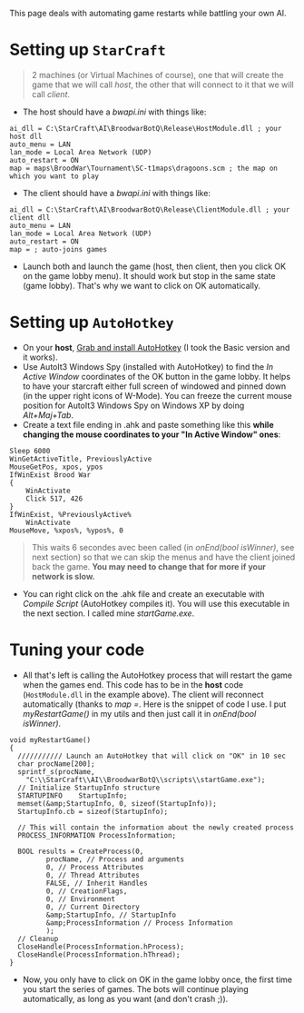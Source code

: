 This page deals with automating game restarts while battling your own AI.



# Setting up `StarCraft` #
> 2 machines (or Virtual Machines of course), one that will create the game that we will call _host_, the other that will connect to it that we will call _client_.

  * The host should have a _bwapi.ini_ with things like:
```
ai_dll = C:\StarCraft\AI\BroodwarBotQ\Release\HostModule.dll ; your host dll
auto_menu = LAN
lan_mode = Local Area Network (UDP)
auto_restart = ON
map = maps\BroodWar\Tournament\SC-t1maps\dragoons.scm ; the map on which you want to play
```

  * The client should have a _bwapi.ini_ with things like:
```
ai_dll = C:\StarCraft\AI\BroodwarBotQ\Release\ClientModule.dll ; your client dll
auto_menu = LAN
lan_mode = Local Area Network (UDP)
auto_restart = ON
map = ; auto-joins games
```

  * Launch both and launch the game (host, then client, then you click OK on the game lobby menu). It should work but stop in the same state (game lobby). That's why we want to click on OK automatically.

# Setting up `AutoHotkey` #
  * On your **host**, [Grab and install AutoHotkey](http://www.autohotkey.com/download/) (I took the Basic version and it works).
  * Use AutoIt3 Windows Spy (installed with AutoHotkey) to find the _In Active Window_ coordinates of the OK button in the game lobby. It helps to have your starcraft either full screen of windowed and pinned down (in the upper right icons of W-Mode). You can freeze the current mouse position for AutoIt3 Windows Spy on Windows XP by doing _Alt+Maj+Tab_.
  * Create a text file ending in .ahk and paste something like this **while changing the mouse coordinates to your "In Active Window" ones**:
```
Sleep 6000
WinGetActiveTitle, PreviouslyActive
MouseGetPos, xpos, ypos
IfWinExist Brood War
{
    WinActivate
    Click 517, 426
}
IfWinExist, %PreviouslyActive%
    WinActivate
MouseMove, %xpos%, %ypos%, 0
```
> This waits 6 secondes avec been called (in _onEnd(bool isWinner)_, see next section) so that we can skip the menus and have the client joined back the game. **You may need to change that for more if your network is slow.**

  * You can right click on the .ahk file and create an executable with _Compile Script_ (AutoHotkey compiles it). You will use this executable in the next section. I called mine _startGame.exe_.

# Tuning your code #
  * All that's left is calling the AutoHotkey process that will restart the game when the games end. This code has to be in the **host** code (`HostModule.dll` in the example above). The client will reconnect automatically (thanks to _map =_. Here is the snippet of code I use. I put _myRestartGame()_ in my utils and then just call it in _onEnd(bool isWinner)_.
```
void myRestartGame()
{
  /////////// Launch an AutoHotkey that will click on "OK" in 10 sec
  char procName[200];
  sprintf_s(procName, 
    "C:\\StarCraft\\AI\\BroodwarBotQ\\scripts\\startGame.exe");
  // Initialize StartupInfo structure
  STARTUPINFO    StartupInfo;
  memset(&amp;StartupInfo, 0, sizeof(StartupInfo));
  StartupInfo.cb = sizeof(StartupInfo);

  // This will contain the information about the newly created process
  PROCESS_INFORMATION ProcessInformation;

  BOOL results = CreateProcess(0,
         procName, // Process and arguments
         0, // Process Attributes
         0, // Thread Attributes
         FALSE, // Inherit Handles
         0, // CreationFlags,
         0, // Environment
         0, // Current Directory
         &amp;StartupInfo, // StartupInfo
         &amp;ProcessInformation // Process Information
         );
  // Cleanup
  CloseHandle(ProcessInformation.hProcess);
  CloseHandle(ProcessInformation.hThread);
}
```
  * Now, you only have to click on OK in the game lobby once, the first time you start the series of games. The bots will continue playing automatically, as long as you want (and don't crash ;)).